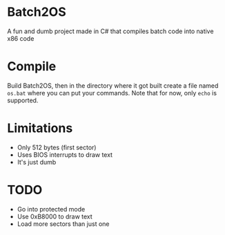 # Batch2OS
A fun and dumb project made in C# that compiles batch code into native x86 code

# Compile
Build Batch2OS, then in the directory where it got built create a file named ``os.bat`` where you can put your commands. Note that for now, only ``echo`` is supported.

# Limitations
- Only 512 bytes (first sector)
- Uses BIOS interrupts to draw text
- It's just dumb

# TODO
- Go into protected mode
- Use 0xB8000 to draw text
- Load more sectors than just one

